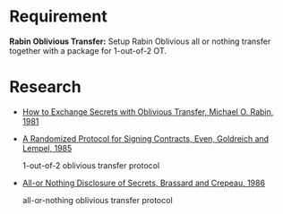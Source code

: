 
# Requirement

**Rabin Oblivious Transfer:** Setup Rabin Oblivious all or nothing transfer together with a package for 1-out-of-2 OT.

# Research

- [How to Exchange Secrets with Oblivious Transfer, Michael O. Rabin, 1981](../master/papers/Rabin-Oblivious-Transfer.pdf)
- [A Randomized Protocol for Signing Contracts, Even, Goldreich and Lempel, 1985](../master/papers/1-out-of-2-OT.pdf)
    
    1-out-of-2 oblivious transfer protocol

- [All-or Nothing Disclosure of Secrets, Brassard and Crepeau, 1986](../master/papers/all-or-nothing-OT.pdf)

    all-or-nothing oblivious transfer protocol